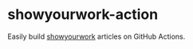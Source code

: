 # showyourwork-action

Easily build [showyourwork](https://github.com/showyourwork/showyourwork) articles on GitHub Actions.